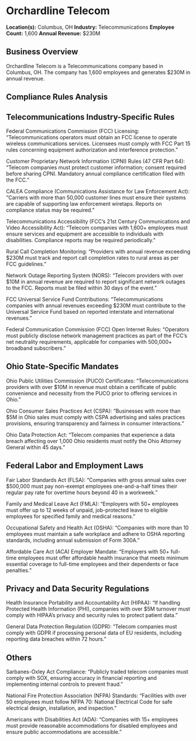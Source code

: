# Orchardline Telecom

**Location(s):** Columbus, OH
**Industry:** Telecommunications
**Employee Count:** 1,600
**Annual Revenue:** $230M

## Business Overview

Orchardline Telecom is a Telecommunications company based in Columbus, OH. The company has 1,600 employees and generates $230M in annual revenue.



## Compliance Rules Analysis

## Telecommunications Industry-Specific Rules

Federal Communications Commission (FCC) Licensing:
“Telecommunications operators must obtain an FCC license to operate wireless communications services. Licensees must comply with FCC Part 15 rules concerning equipment authorization and interference protection.”

Customer Proprietary Network Information (CPNI) Rules (47 CFR Part 64):
“Telecom companies must protect customer information; consent required before sharing CPNI. Mandatory annual compliance certification filed with the FCC.”

CALEA Compliance (Communications Assistance for Law Enforcement Act):
“Carriers with more than 50,000 customer lines must ensure their systems are capable of supporting law enforcement wiretaps. Reports on compliance status may be required.”

Telecommunications Accessibility (FCC’s 21st Century Communications and Video Accessibility Act):
“Telecom companies with 1,600+ employees must ensure services and equipment are accessible to individuals with disabilities. Compliance reports may be required periodically.”

Rural Call Completion Monitoring:
“Providers with annual revenue exceeding $230M must track and report call completion rates to rural areas as per FCC guidelines.”

Network Outage Reporting System (NORS):
“Telecom providers with over $10M in annual revenue are required to report significant network outages to the FCC. Reports must be filed within 30 days of the event.”

FCC Universal Service Fund Contributions:
“Telecommunications companies with annual revenues exceeding $230M must contribute to the Universal Service Fund based on reported interstate and international revenues.”

Federal Communication Commission (FCC) Open Internet Rules:
“Operators must publicly disclose network management practices as part of the FCC’s net neutrality requirements, applicable for companies with 500,000+ broadband subscribers.”

## Ohio State-Specific Mandates

Ohio Public Utilities Commission (PUCO) Certificates:
“Telecommunications providers with over $10M in revenue must obtain a certificate of public convenience and necessity from the PUCO prior to offering services in Ohio.”

Ohio Consumer Sales Practices Act (CSPA):
“Businesses with more than $5M in Ohio sales must comply with CSPA advertising and sales practices provisions, ensuring transparency and fairness in consumer interactions.”

Ohio Data Protection Act:
“Telecom companies that experience a data breach affecting over 1,000 Ohio residents must notify the Ohio Attorney General within 45 days.”

## Federal Labor and Employment Laws

Fair Labor Standards Act (FLSA):
“Companies with gross annual sales over $500,000 must pay non-exempt employees one-and-a-half times their regular pay rate for overtime hours beyond 40 in a workweek.”

Family and Medical Leave Act (FMLA):
“Employers with 50+ employees must offer up to 12 weeks of unpaid, job-protected leave to eligible employees for specified family and medical reasons.”

Occupational Safety and Health Act (OSHA):
“Companies with more than 10 employees must maintain a safe workplace and adhere to OSHA reporting standards, including annual submission of Form 300A.”

Affordable Care Act (ACA) Employer Mandate:
“Employers with 50+ full-time employees must offer affordable health insurance that meets minimum essential coverage to full-time employees and their dependents or face penalties.”

## Privacy and Data Security Regulations

Health Insurance Portability and Accountability Act (HIPAA):
“If handling Protected Health Information (PHI), companies with over $5M turnover must comply with HIPAA’s privacy and security rules to protect patient data.”

General Data Protection Regulation (GDPR):
“Telecom companies must comply with GDPR if processing personal data of EU residents, including reporting data breaches within 72 hours.”

## Others

Sarbanes-Oxley Act Compliance:
“Publicly traded telecom companies must comply with SOX, ensuring accuracy in financial reporting and implementing internal controls to prevent fraud.”

National Fire Protection Association (NFPA) Standards:
“Facilities with over 50 employees must follow NFPA 70: National Electrical Code for safe electrical design, installation, and inspection.”

Americans with Disabilities Act (ADA):
“Companies with 15+ employees must provide reasonable accommodations for disabled employees and ensure public accommodations are accessible.”
